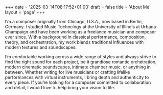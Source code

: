 +++
date = '2025-03-14T08:17:52+01:00'
draft = false
title = 'About Me'
layout = 'page'
+++

I’m a composer originally from Chicago, U.S.A., now based in Berlin, Germany. I studied Music Technology at the University of Illinois at Urbana-Champaign and have been working as a freelance musician and composer ever since. With a background in classical performance, composition, theory, and orchestration, my work blends traditional influences with modern textures and soundscapes.

I’m comfortable working across a wide range of styles and always strive to find the right sound for each project, be it grandiose romantic orchetration, modern cinematic soundscapes, intimate chamber music, or anything in between. Whether writing for live musicians or crafting lifelike performances with virtual instruments, I bring depth and authenticity to every piece. If you’re looking for a composer committed to collaboration and detail, I would love to help bring your vision to life.
